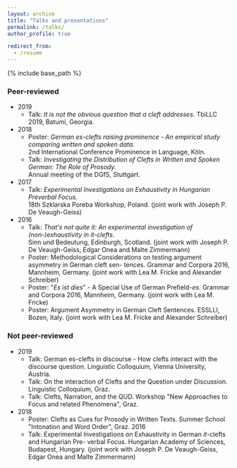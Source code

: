 ```yaml
---
layout: archive
title: "Talks and presentations"
permalink: /talks/
author_profile: true

redirect_from:
  - /resume
---
```


{% include base_path %}

### Peer-reviewed
* 2019
	* Talk: *It is not the obvious question that a cleft addresses.* TbiLLC 2019, Batumi, Georgia.
* 2018
	* Poster: *German es-clefts raising prominence - An empirical study comparing written and spoken data.*  
	2nd International Conference Prominence in Language, Köln.
	* Talk: *Investigating the Distribution of Clefts in Written and Spoken German: The Role of Prosody.*  
	Annual meeting of the DGfS, Stuttgart.
* 2017
	* Talk: *Experimental Investigations on Exhaustivity in Hungarian Preverbal Focus.*  
	18th Szklarska Poreba Workshop, Poland. (joint work with Joseph P. De Veaugh-Geiss)
* 2016
	* Talk: *That's not quite it: An experimental investigation of (non-)exhaustivity in it-clefts.*  
Sinn und Bedeutung, Edinburgh, Scotland. (joint work with Joseph P. De Veaugh-Geiss,
Edgar Onea and Malte Zimmermann)
	* Poster: Methodological Considerations on testing argument asymmetry in German cleft sen-
tences. Grammar and Corpora 2016, Mannheim, Germany. (joint work with Lea M. Fricke
and Alexander Schreiber)
	* Poster: "*Es ist dies*" - A Special Use of German Prefield-*es*. Grammar and Corpora 2016,
Mannheim, Germany. (joint work with Lea M. Fricke)
	* Poster: Argument Asymmetry in German Cleft Sentences. ESSLLI, Bozen, Italy. (joint work
with Lea M. Fricke and Alexander Schreiber)

### Not peer-reviewed
* 2019
	* Talk: German es-clefts in discourse - How clefts interact with the discourse question. Linguistic
Colloquium, Vienna University, Austria.
	* Talk: On the interaction of Clefts and the Question under Discussion. Linguistic Colloquium,
Graz.
	* Talk: Clefts, Narration, and the QUD. Workshop "New Approaches to Focus and related
Phenomena", Graz.
* 2018
	* Poster: Clefts as Cues for Prosody in Written Texts. Summer School "Intonation and Word
Order", Graz.
2016
	* Talk: Experimental Investigations on Exhaustivity in German *it*-clefts and Hungarian Pre-
verbal Focus. Hungarian Academy of Sciences, Budapest, Hungary. (joint work with Joseph
P. De Veaugh-Geiss, Edgar Onea and Malte Zimmermann)
